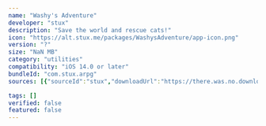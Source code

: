 ```yaml
---
name: "Washy's Adventure"
developer: "stux"
description: "Save the world and rescue cats!"
icon: "https://alt.stux.me/packages/WashysAdventure/app-icon.png"
version: "?"
size: "NaN MB"
category: "utilities"
compatibility: "iOS 14.0 or later"
bundleId: "com.stux.arpg"
sources: [{"sourceId":"stux","downloadUrl":"https://there.was.no.download.url","lastUpdated":null,"size":"NaN MB","isOfficial":false}]

tags: []
verified: false
featured: false
---
```

